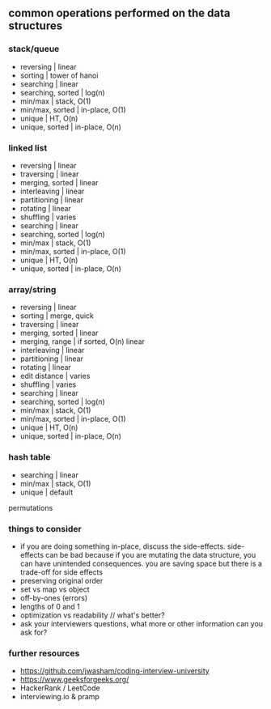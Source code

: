 ## common operations performed on the data structures

### stack/queue
- reversing | linear
- sorting | tower of hanoi
- searching | linear
- searching, sorted | log(n)
- min/max | stack, O(1)
- min/max, sorted | in-place, O(1)
- unique | HT, O(n)
- unique, sorted | in-place, O(n)

### linked list
- reversing | linear
- traversing | linear
- merging, sorted | linear
- interleaving | linear
- partitioning | linear
- rotating | linear
- shuffling | varies
- searching | linear
- searching, sorted | log(n)
- min/max | stack, O(1)
- min/max, sorted | in-place, O(1)
- unique | HT, O(n)
- unique, sorted | in-place, O(n)


### array/string
- reversing | linear
- sorting | merge, quick
- traversing | linear
- merging, sorted | linear
- merging, range | if sorted, O(n) linear
- interleaving | linear
- partitioning | linear
- rotating | linear
- edit distance | varies
- shuffling | varies
- searching | linear
- searching, sorted | log(n)
- min/max | stack, O(1)
- min/max, sorted | in-place, O(1)
- unique | HT, O(n)
- unique, sorted | in-place, O(n)


### hash table
- searching | linear
- min/max | stack, O(1)
- unique | default

permutations

### things to consider
- if you are doing something in-place, discuss the side-effects. side-effects can be bad because if you are mutating the data structure, you can have unintended consequences. you are saving space but there is a trade-off for side effects
- preserving original order
- set vs map vs object
- off-by-ones (errors)
- lengths of 0 and 1
- optimization vs readability // what's better?
- ask your interviewers questions, what more or other information can you ask for?

### further resources
- https://github.com/jwasham/coding-interview-university
- https://www.geeksforgeeks.org/
- HackerRank / LeetCode
- interviewing.io & pramp
